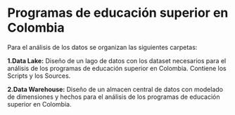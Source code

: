 # Programas de educación superior en Colombia

Para el análisis de los datos se organizan las siguientes carpetas:

**1.Data Lake:**  Diseño de un lago de datos con los dataset necesarios para el análisis de los programas de educación superior en Colombia. Contiene los Scripts y los Sources.

**2.Data Warehouse:**  Diseño de un almacen central de datos con modelado de dimensiones y hechos para el análisis de los programas de educación superior en Colombia.
